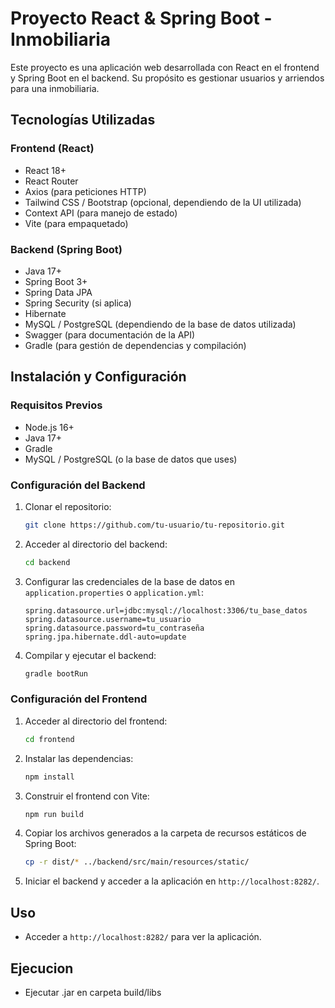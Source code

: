 # Proyecto React & Spring Boot - Inmobiliaria

Este proyecto es una aplicación web desarrollada con React en el frontend y Spring Boot en el backend. Su propósito es gestionar usuarios y arriendos para una inmobiliaria.

## Tecnologías Utilizadas

### Frontend (React)
- React 18+
- React Router
- Axios (para peticiones HTTP)
- Tailwind CSS / Bootstrap (opcional, dependiendo de la UI utilizada)
- Context API (para manejo de estado)
- Vite (para empaquetado)

### Backend (Spring Boot)
- Java 17+
- Spring Boot 3+
- Spring Data JPA
- Spring Security (si aplica)
- Hibernate
- MySQL / PostgreSQL (dependiendo de la base de datos utilizada)
- Swagger (para documentación de la API)
- Gradle (para gestión de dependencias y compilación)

## Instalación y Configuración

### Requisitos Previos
- Node.js 16+
- Java 17+
- Gradle
- MySQL / PostgreSQL (o la base de datos que uses)

### Configuración del Backend
1. Clonar el repositorio:
   ```sh
   git clone https://github.com/tu-usuario/tu-repositorio.git
   ```
2. Acceder al directorio del backend:
   ```sh
   cd backend
   ```
3. Configurar las credenciales de la base de datos en `application.properties` o `application.yml`:
   ```properties
   spring.datasource.url=jdbc:mysql://localhost:3306/tu_base_datos
   spring.datasource.username=tu_usuario
   spring.datasource.password=tu_contraseña
   spring.jpa.hibernate.ddl-auto=update
   ```
4. Compilar y ejecutar el backend:
   ```sh
   gradle bootRun
   ```

### Configuración del Frontend
1. Acceder al directorio del frontend:
   ```sh
   cd frontend
   ```
2. Instalar las dependencias:
   ```sh
   npm install
   ```
3. Construir el frontend con Vite:
   ```sh
   npm run build
   ```
4. Copiar los archivos generados a la carpeta de recursos estáticos de Spring Boot:
   ```sh
   cp -r dist/* ../backend/src/main/resources/static/
   ```
5. Iniciar el backend y acceder a la aplicación en `http://localhost:8282/`.

## Uso
- Acceder a `http://localhost:8282/` para ver la aplicación.

## Ejecucion
- Ejecutar .jar en carpeta build/libs


